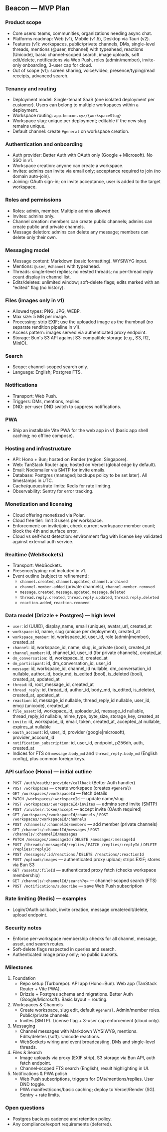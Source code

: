 ## Beacon — MVP Plan

### Product scope

- Core users: teams, communities, organizations needing async chat.
- Platforms roadmap: Web (v1), Mobile (v1.5), Desktop via Tauri (v2).
- Features (v1): workspaces, public/private channels, DMs, single-level threads, mentions (@user, #channel) with typeahead, reactions (Unicode), basic channel-scoped search, image uploads, soft edit/delete, notifications via Web Push, roles (admin/member), invite-only onboarding, 3-user cap for cloud.
- Out of scope (v1): screen sharing, voice/video, presence/typing/read receipts, advanced search.

### Tenancy and routing

- Deployment model: Single-tenant SaaS (one isolated deployment per customer). Users can belong to multiple workspaces within a deployment.
- Workspace routing: `app.beacon.xyz/{workspaceSlug}`
- Workspace slug: unique per deployment; editable if the new slug remains unique.
- Default channel: create `#general` on workspace creation.

### Authentication and onboarding

- Auth provider: Better Auth with OAuth only (Google + Microsoft). No SSO in v1.
- Workspace creation: anyone can create a workspace.
- Invites: admins can invite via email only; acceptance required to join (no domain auto-join).
- Joining: OAuth sign-in; on invite acceptance, user is added to the target workspace.

### Roles and permissions

- Roles: admin, member. Multiple admins allowed.
- Invites: admins only.
- Channel creation: members can create public channels; admins can create public and private channels.
- Message deletion: admins can delete any message; members can delete only their own.

### Messaging model

- Message content: Markdown (basic formatting). WYSIWYG input.
- Mentions: `@user`, `#channel` with typeahead.
- Threads: single-level replies; no nested threads; no per-thread reply count display in channel list.
- Edits/deletes: unlimited window; soft-delete flags; edits marked with an "edited" flag (no history).

### Files (images only in v1)

- Allowed types: PNG, JPG, WEBP.
- Max size: 5 MB per image.
- Processing: strip EXIF; use the uploaded image as the thumbnail (no separate rendition pipeline in v1).
- Access pattern: images served via authenticated proxy endpoint.
- Storage: Bun's S3 API against S3-compatible storage (e.g., S3, R2, MinIO).

### Search

- Scope: channel-scoped search only.
- Language: English; Postgres FTS.

### Notifications

- Transport: Web Push.
- Triggers: DMs, mentions, replies.
- DND: per-user DND switch to suppress notifications.

### PWA

- Ship an installable Vite PWA for the web app in v1 (basic app shell caching; no offline compose).

### Hosting and infrastructure

- API: Hono + Bun; hosted on Render (region: Singapore).
- Web: TanStack Router app; hosted on Vercel (global edge by default).
- Email: Nodemailer via SMTP for invite emails.
- Database: Postgres (managed; backups policy to be set later). All timestamps in UTC.
- Cache/queues/rate limits: Redis for rate limiting.
- Observability: Sentry for error tracking.

### Monetization and licensing

- Cloud offering monetized via Polar.
- Cloud free tier: limit 3 users per workspace.
- Enforcement: on invite/join, check current workspace member count; block the 4th and surface error.
- Cloud vs self-host detection: environment flag with license key validated against external auth service.

### Realtime (WebSockets)

- Transport: WebSockets.
- Presence/typing: not included in v1.
- Event outline (subject to refinement):
  - `channel.created`, `channel.updated`, `channel.archived`
  - `channel.member.added` (private channels), `channel.member.removed`
  - `message.created`, `message.updated`, `message.deleted`
  - `thread.reply.created`, `thread.reply.updated`, `thread.reply.deleted`
  - `reaction.added`, `reaction.removed`

### Data model (Drizzle + Postgres) — high level

- `user`: id (UUID), display_name, email (unique), avatar_url, created_at
- `workspace`: id, name, slug (unique per deployment), created_at
- `workspace_member`: id, workspace_id, user_id, role (admin|member), created_at
- `channel`: id, workspace_id, name, slug, is_private (bool), created_at
- `channel_member`: id, channel_id, user_id (for private channels), created_at
- `dm_conversation`: id, workspace_id, created_at
- `dm_participant`: id, dm_conversation_id, user_id
- `message`: id, workspace_id, channel_id nullable, dm_conversation_id nullable, author_id, body_md, is_edited (bool), is_deleted (bool), created_at, updated_at
- `thread`: id, root_message_id, created_at
- `thread_reply`: id, thread_id, author_id, body_md, is_edited, is_deleted, created_at, updated_at
- `reaction`: id, message_id nullable, thread_reply_id nullable, user_id, emoji (unicode), created_at
- `file_asset`: id, workspace_id, uploader_id, message_id nullable, thread_reply_id nullable, mime_type, byte_size, storage_key, created_at
- `invite`: id, workspace_id, email, token, created_at, accepted_at nullable, expires_at nullable
- `oauth_account`: id, user_id, provider (google|microsoft), provider_account_id
- `notification_subscription`: id, user_id, endpoint, p256dh, auth, created_at
- Indices for FTS on `message.body_md` and `thread_reply.body_md` (English config), plus common foreign keys.

### API surface (Hono) — initial outline

- `POST /auth/oauth/:provider/callback` (Better Auth handler)
- `POST /workspaces` — create workspace (creates `#general`)
- `GET /workspaces/:workspaceId` — fetch details
- `PATCH /workspaces/:workspaceId` — update name/slug
- `POST /workspaces/:workspaceId/invites` — admins send invite (SMTP)
- `POST /invites/:token/accept` — accept invite (OAuth required)
- `GET /workspaces/:workspaceId/channels` / `POST /workspaces/:workspaceId/channels`
- `POST /channels/:channelId/members` — add member (private channels)
- `GET /channels/:channelId/messages` / `POST /channels/:channelId/messages`
- `PATCH /messages/:messageId` / `DELETE /messages/:messageId`
- `POST /threads/:messageId/replies` / `PATCH /replies/:replyId` / `DELETE /replies/:replyId`
- `POST /messages/:id/reactions` / `DELETE /reactions/:reactionId`
- `POST /uploads/images` — authenticated proxy upload; strips EXIF; stores via Bun S3
- `GET /assets/:fileId` — authenticated proxy fetch (checks workspace membership)
- `GET /channels/:channelId/search?q=` — channel-scoped search (FTS)
- `POST /notifications/subscribe` — save Web Push subscription

### Rate limiting (Redis) — examples

- Login/OAuth callback, invite creation, message create/edit/delete, upload endpoint.

### Security notes

- Enforce per-workspace membership checks for all channel, message, asset, and search routes.
- Soft-delete flags respected in queries and search.
- Authenticated image proxy only; no public buckets.

### Milestones

1. Foundation
   - Repo setup (Turborepo). API app (Hono+Bun). Web app (TanStack Router + Vite PWA).
   - Drizzle + Postgres schema and migrations. Better Auth (Google/Microsoft). Basic layout + routing.
2. Workspaces & Channels
   - Create workspace, slug edit, default `#general`. Admin/member roles. Public/private channels.
   - Invites (SMTP). License flag + 3-user cap enforcement (cloud only).
3. Messaging
   - Channel messages with Markdown WYSIWYG, mentions. Edits/deletes (soft). Unicode reactions.
   - WebSockets wiring and event broadcasting. DMs and single-level threads.
4. Files & Search
   - Image uploads via proxy (EXIF strip), S3 storage via Bun API, auth fetch endpoint.
   - Channel-scoped FTS search (English), result highlighting in UI.
5. Notifications & PWA polish
   - Web Push subscriptions, triggers for DMs/mentions/replies. User DND toggle.
   - PWA manifest/icons/basic caching; deploy to Vercel/Render (SG). Sentry + rate limits.

### Open questions

- Postgres backups cadence and retention policy.
- Any compliance/export requirements (deferred).
